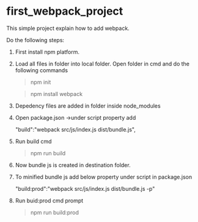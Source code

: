 # first_webpack_project


This simple project explain how to add webpack.

Do the following steps:

1. First install npm platform.

2. Load all files in folder into local folder. Open folder in cmd and do the following commands
    > npm init
	
	> npm install webpack
3. Depedency files are added in folder inside node_modules

4. Open package.json ->under script property add 
		
	"build":"webpack src/js/index.js dist/bundle.js",

5. Run build cmd 

	>npm run build

6. Now bundle js is created in destination folder.	

7. To minified bundle js add below property under script in package.json

	"build:prod":"webpack src/js/index.js dist/bundle.js -p" 

8. Run buid:prod cmd prompt
	>npm run build:prod